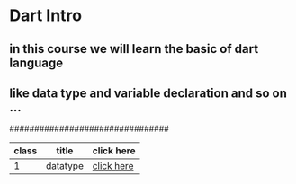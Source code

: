 # Dart Intro 

##  in this course we will learn the basic of dart language
##  like data type and variable declaration and so on ...

################################

| class |title |click here|
|-|-|-|
| 1 |datatype |[click here](./classes/class1.md)|
